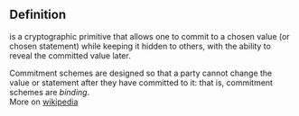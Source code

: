 ## Definition
is a cryptographic primitive that allows one to commit to a chosen value (or chosen statement) while keeping it hidden to others, with the ability to reveal the committed value later. 

Commitment schemes are designed so that a party cannot change the value or statement after they have committed to it: that is, commitment schemes are _binding_.  
More on [wikipedia](https://en.wikipedia.org/wiki/Commitment_scheme)